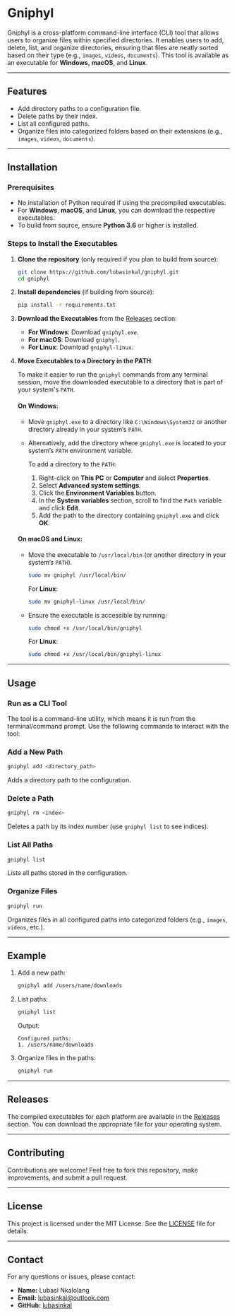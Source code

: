 # Gniphyl

Gniphyl is a cross-platform command-line interface (CLI) tool that allows users to organize files within specified directories. It enables users to add, delete, list, and organize directories, ensuring that files are neatly sorted based on their type (e.g., `images`, `videos`, `documents`). This tool is available as an executable for **Windows**, **macOS**, and **Linux**.

---

## Features

- Add directory paths to a configuration file.
- Delete paths by their index.
- List all configured paths.
- Organize files into categorized folders based on their extensions (e.g., `images`, `videos`, `documents`).

---

## Installation

### Prerequisites
- No installation of Python required if using the precompiled executables.
- For **Windows**, **macOS**, and **Linux**, you can download the respective executables.
- To build from source, ensure **Python 3.6** or higher is installed.

### Steps to Install the Executables

1. **Clone the repository** (only required if you plan to build from source):
   ```bash
   git clone https://github.com/lubasinkal/gniphyl.git
   cd gniphyl
   ```

2. **Install dependencies** (if building from source):
   ```bash
   pip install -r requirements.txt
   ```

3. **Download the Executables** from the [Releases](https://github.com/lubasinkal/gniphyl/releases) section:

   - **For Windows**: Download `gniphyl.exe`.
   - **For macOS**: Download `gniphyl`.
   - **For Linux**: Download `gniphyl-linux`.

4. **Move Executables to a Directory in the PATH**:

   To make it easier to run the `gniphyl` commands from any terminal session, move the downloaded executable to a directory that is part of your system's `PATH`.

   #### On **Windows**:
   - Move `gniphyl.exe` to a directory like `C:\Windows\System32` or another directory already in your system’s `PATH`.
   - Alternatively, add the directory where `gniphyl.exe` is located to your system’s `PATH` environment variable.

     To add a directory to the `PATH`:
     1. Right-click on **This PC** or **Computer** and select **Properties**.
     2. Select **Advanced system settings**.
     3. Click the **Environment Variables** button.
     4. In the **System variables** section, scroll to find the `Path` variable and click **Edit**.
     5. Add the path to the directory containing `gniphyl.exe` and click **OK**.

   #### On **macOS** and **Linux**:
   - Move the executable to `/usr/local/bin` (or another directory in your system’s `PATH`).
     ```bash
     sudo mv gniphyl /usr/local/bin/
     ```
     For **Linux**:
     ```bash
     sudo mv gniphyl-linux /usr/local/bin/
     ```
   - Ensure the executable is accessible by running:
     ```bash
     sudo chmod +x /usr/local/bin/gniphyl
     ```

     For **Linux**:
     ```bash
     sudo chmod +x /usr/local/bin/gniphyl-linux
     ```

---

## Usage

### Run as a CLI Tool

The tool is a command-line utility, which means it is run from the terminal/command prompt. Use the following commands to interact with the tool:

### Add a New Path
```bash
gniphyl add <directory_path>
```
Adds a directory path to the configuration.

### Delete a Path
```bash
gniphyl rm <index>
```
Deletes a path by its index number (use `gniphyl list` to see indices).

### List All Paths
```bash
gniphyl list
```
Lists all paths stored in the configuration.

### Organize Files
```bash
gniphyl run
```
Organizes files in all configured paths into categorized folders (e.g., `images`, `videos`, etc.).

---

## Example

1. Add a new path:
   ```bash
   gniphyl add /users/name/downloads
   ```

2. List paths:
   ```bash
   gniphyl list
   ```
   Output:
   ```
   Configured paths:
   1. /users/name/downloads
   ```

3. Organize files in the paths:
   ```bash
   gniphyl run
   ```

---

## Releases

The compiled executables for each platform are available in the [Releases](https://github.com/lubasinkal/gniphyl/releases) section. You can download the appropriate file for your operating system.

---

## Contributing

Contributions are welcome! Feel free to fork this repository, make improvements, and submit a pull request.

---

## License

This project is licensed under the MIT License. See the [LICENSE](LICENSE) file for details.

---

## Contact

For any questions or issues, please contact:
- **Name:** Lubasi Nkalolang
- **Email:** lubasinkal@outlook.com
- **GitHub:** [lubasinkal](https://github.com/lubasinkal)